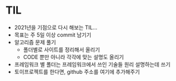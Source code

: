 # TIL

- 2021년을 기점으로 다시 해보는 TIL...
- 목표는 주 5일 이상 commit 남기기
- 알고리즘 문제 풀기
  - 폴더별로 사이트를 정리해서 올리기
  - CODE 뿐만 아니라 각각에 맞는 설명도 올리기
- 프레임워크 별 폴더는 프레임워크에서 쓰인 기술들 원리 설명하는데 쓰기
- 토이프로젝트를 한다면, github 주소를 여기에 추가해주기



